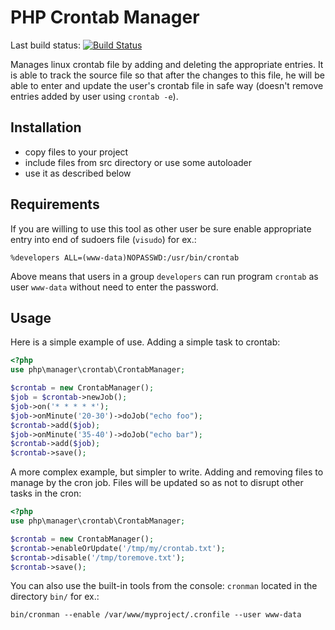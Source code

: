 PHP Crontab Manager
===================

Last build status: [![Build Status](https://secure.travis-ci.org/MediovskiTechnology/php-crontab-manager.png?branch=master)](http://travis-ci.org/MediovskiTechnology/php-crontab-manager)

Manages linux crontab file by adding and deleting the appropriate entries. It is
able to track the source file so that after the changes to this file, he will
be able to enter and update the user's crontab file in safe way (doesn't remove
entries added by user using `crontab -e`).

Installation
------------

* copy files to your project
* include files from src directory or use some autoloader
* use it as described below

Requirements
------------

If you are willing to use this tool as other user be sure enable appropriate
entry into end of sudoers file (`visudo`) for ex.:

    %developers ALL=(www-data)NOPASSWD:/usr/bin/crontab

Above means that users in a group `developers` can run program `crontab` as user
`www-data` without need to enter the password.

Usage
-----

Here is a simple example of use. Adding a simple task to crontab:

```php
<?php
use php\manager\crontab\CrontabManager;

$crontab = new CrontabManager();
$job = $crontab->newJob();
$job->on('* * * * *');
$job->onMinute('20-30')->doJob("echo foo");
$crontab->add($job);
$job->onMinute('35-40')->doJob("echo bar");
$crontab->add($job);
$crontab->save();
```
    
A more complex example, but simpler to write. Adding and removing files to 
manage by the cron job. Files will be updated so as not to disrupt other tasks
in the cron:

```php
<?php
use php\manager\crontab\CrontabManager;

$crontab = new CrontabManager();
$crontab->enableOrUpdate('/tmp/my/crontab.txt');
$crontab->disable('/tmp/toremove.txt');
$crontab->save();
```

You can also use the built-in tools from the console: `cronman` located in the
directory `bin/` for ex.:

    bin/cronman --enable /var/www/myproject/.cronfile --user www-data